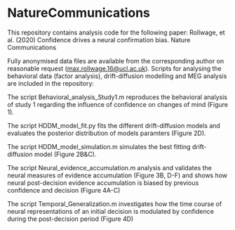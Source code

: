 # NatureCommunications
This repository contains analysis code for the following paper:  Rollwage, et al. (2020) Confidence drives a neural confirmation bias. Nature Communications

Fully anonymised data files are available from the corresponding author on reasonable request (max.rollwage.16@ucl.ac.uk). Scripts for analysing the behavioral data (factor analysis), drift-diffusion modelling and MEG analysis are included in the repository:

The script Behavioral_analysis_Study1.m reproduces the behavioral analysis of study 1 regarding the influence of confidence on changes of mind (Figure 1).

The script HDDM_model_fit.py fits the different drift-diffusion models and evaluates the posterior distribution of models paramters (Figure 2D).

The script HDDM_model_simulation.m simulates the best fitting drift-diffusion model (Figure 2B&C).

The script Neural_evidence_accumulation.m analysis and validates the neural measures of evidence accumulation (Figure 3B, D-F)
and shows how neural post-decision evidence accumulation is biased by previous confidence and decision (Figure 4A-C)

The script Temporal_Generalization.m investigates how the time course of neural representations of an initial decision is modulated by confidence during the post-decision period (Figure 4D)
